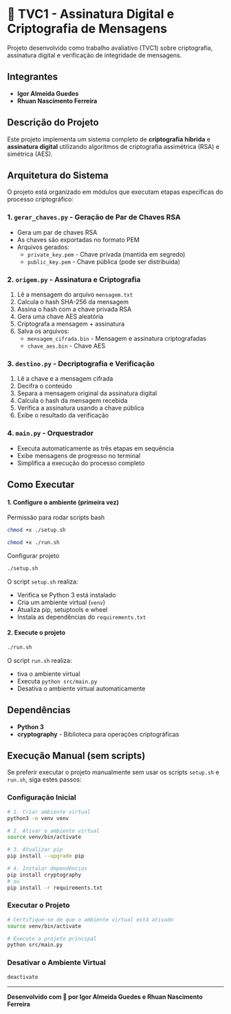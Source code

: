 # 🔐 TVC1 - Assinatura Digital e Criptografia de Mensagens

Projeto desenvolvido como trabalho avaliativo (TVC1) sobre criptografia, assinatura digital e verificação de integridade de mensagens.

## Integrantes

- **Igor Almeida Guedes**
- **Rhuan Nascimento Ferreira**

## Descrição do Projeto

Este projeto implementa um sistema completo de **criptografia híbrida** e **assinatura digital** utilizando algoritmos de criptografia assimétrica (RSA) e simétrica (AES).


## Arquitetura do Sistema

O projeto está organizado em módulos que executam etapas específicas do processo criptográfico:

### 1. `gerar_chaves.py` - Geração de Par de Chaves RSA
- Gera um par de chaves RSA 
- As chaves são exportadas no formato PEM
- Arquivos gerados:
  - `private_key.pem` - Chave privada (mantida em segredo)
  - `public_key.pem` - Chave pública (pode ser distribuída)

### 2. `origem.py` - Assinatura e Criptografia

1. Lê a mensagem do arquivo `mensagem.txt`
2. Calcula o hash SHA-256 da mensagem
3. Assina o hash com a chave privada RSA 
4. Gera uma chave AES aleatória
5. Criptografa a mensagem + assinatura 
6. Salva os arquivos:
   - `mensagem_cifrada.bin` - Mensagem e assinatura criptografadas
   - `chave_aes.bin` - Chave AES 

### 3. `destino.py` - Decriptografia e Verificação

1. Lê a chave e a mensagem cifrada
2. Decifra o conteúdo
3. Separa a mensagem original da assinatura digital
4. Calcula o hash da mensagem recebida
5. Verifica a assinatura usando a chave pública
6. Exibe o resultado da verificação

### 4. `main.py` - Orquestrador
- Executa automaticamente as três etapas em sequência
- Exibe mensagens de progresso no terminal
- Simplifica a execução do processo completo


## Como Executar

#### 1. Configure o ambiente (primeira vez)

Permissão para rodar scripts bash
```bash
chmod +x ./setup.sh
```

```bash
chmod +x ./run.sh
```

Configurar projeto
```bash
./setup.sh
```

O script `setup.sh` realiza:
- Verifica se Python 3 está instalado
- Cria um ambiente virtual (`venv`)
- Atualiza pip, setuptools e wheel
- Instala as dependências do `requirements.txt`

#### 2. Execute o projeto
```bash
./run.sh
```

O script `run.sh` realiza:
- tiva o ambiente virtual
- Executa `python src/main.py`
- Desativa o ambiente virtual automaticamente


## Dependências

- **Python 3**
- **cryptography** - Biblioteca para operações criptográficas

## Execução Manual (sem scripts)

Se preferir executar o projeto manualmente sem usar os scripts `setup.sh` e `run.sh`, siga estes passos:

### Configuração Inicial

```bash
# 1. Criar ambiente virtual
python3 -m venv venv

# 2. Ativar o ambiente virtual
source venv/bin/activate

# 3. Atualizar pip
pip install --upgrade pip

# 4. Instalar dependências
pip install cryptography
# ou
pip install -r requirements.txt
```

### Executar o Projeto

```bash
# Certifique-se de que o ambiente virtual está ativado
source venv/bin/activate

# Execute o projeto principal
python src/main.py
```

### Desativar o Ambiente Virtual

```bash
deactivate
```

---

**Desenvolvido com 🔐 por Igor Almeida Guedes e Rhuan Nascimento Ferreira**
